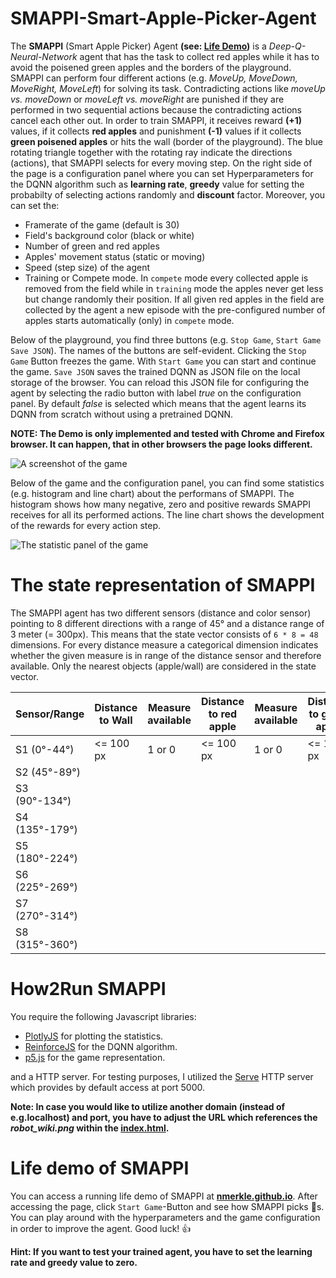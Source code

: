 # SMAPPI-Smart-Apple-Picker-Agent

The **SMAPPI** (Smart Apple Picker) Agent **(see: [Life Demo](https://nmerkle.github.io))** is a *Deep-Q-Neural-Network* agent that has the task to collect red apples while it has to avoid the poisened green apples and the borders of the playground. SMAPPI can perform four different actions (e.g. *MoveUp, MoveDown, MoveRight, MoveLeft*) for solving its task. Contradicting actions like *moveUp vs. moveDown* or *moveLeft vs. moveRight* are punished if they are performed in two sequential actions because the contradicting actions cancel each other out. In order to train SMAPPI, it receives reward **(+1)** values, if it collects **red apples** and punishment **(-1)** values if it collects **green poisened apples** or hits the wall (border of the playground). The blue rotating triangle together with the rotating ray indicate the directions (actions), that SMAPPI selects for every moving step. On the right side of the page is a configuration panel where you can set Hyperparameters for the DQNN algorithm such as **learning rate**, **greedy** value for setting the probabilty of selecting actions randomly and **discount** factor. Moreover, you can set the: 
* Framerate of the game (default is 30)
* Field's background color (black or white)
* Number of green and red apples
* Apples' movement status (static or moving)
* Speed (step size) of the agent
* Training or Compete mode. In ``compete`` mode every collected apple is removed from the field while in ``training`` mode the apples never get less but change randomly their position. If all given red apples in the field are collected by the agent a new episode with the pre-configured number of apples starts automatically (only) in ``compete`` mode.

Below of the playground, you find three buttons (e.g. ``Stop Game``, ``Start Game`` ``Save JSON``). The names of the buttons are self-evident. Clicking the ``Stop Game`` Button freezes the game. With ``Start Game`` you can start and continue the game. ``Save JSON`` saves the trained DQNN as JSON file on the local storage of the browser. You can reload this JSON file for configuring the agent by selecting the radio button with label *true*  on the configuration panel. By default *false* is selected which means that the agent learns its DQNN from scratch without using a pretrained DQNN.

**NOTE: The Demo is only implemented and tested with Chrome and Firefox browser. It can happen, that in other browsers the page looks different.**

![A screenshot of the game](https://github.com/nmerkle/SMAPPI-Smart-Apple-Picker-Agent/blob/master/screenshot1.png "Screenshot of the SMAPPI game.")

Below of the game and the configuration panel, you can find some statistics (e.g. histogram and line chart) about the performans of SMAPPI. The histogram shows how many negative, zero and positive rewards SMAPPI receives for all its performed actions. The line chart shows the development of the rewards for every action step. 

![The statistic panel of the game](https://github.com/nmerkle/SMAPPI-Smart-Apple-Picker-Agent/blob/master/screenshot2.png "Screenshot of the SMAPPI game.")

# The state representation of SMAPPI
The SMAPPI agent has two different sensors (distance and color sensor) pointing to 8 different directions with a range of 45° and a distance range of 3 meter (= 300px). This means that the state vector consists of ``6 * 8 = 48`` dimensions. For every distance measure a categorical dimension indicates whether the given measure is in range of the distance sensor and therefore available. Only the nearest objects (apple/wall) are considered in the state vector.

| Sensor/Range     | Distance to Wall | Measure available | Distance to red apple | Measure available | Distance to green apple | Measure available |
|------------------|------------------|-------------------|-----------------------|-------------------|-------------------------|-------------------|
| S1 (0°-44°)    | <= 100 px        | 1 or 0            | <= 100 px             | 1 or 0            | <= 100 px               | 1 or 0            |
| S2 (45°-89°)   |                  |                   |                       |                   |                         |                   |
| S3 (90°-134°)  |                  |                   |                       |                   |                         |                   |
| S4 (135°-179°) |                  |                   |                       |                   |                         |                   |
| S5 (180°-224°) |                  |                   |                       |                   |                         |                   |
| S6 (225°-269°) |                  |                   |                       |                   |                         |                   |
| S7 (270°-314°) |                  |                   |                       |                   |                         |                   |
| S8 (315°-360°) |                  |                   |                       |                   |                         |                   |

# How2Run SMAPPI
You require the following Javascript libraries:
* [PlotlyJS](https://github.com/plotly/plotly.js/) for plotting the statistics.
* [ReinforceJS](https://github.com/karpathy/reinforcejs) for the DQNN algorithm.
* [p5.js](https://github.com/processing/p5.js) for the game representation.

and a HTTP server. For testing purposes, I utilized the [Serve](https://github.com/zeit/serve) HTTP server which provides by default access at port 5000. 

**Note: In case you would like to utilize another domain (instead of e.g.localhost) and port, you have to adjust the URL which references the *robot_wiki.png* within the [index.html](https://github.com/nmerkle/nmerkle.github.io/blob/master/index.html).**

# Life demo of SMAPPI
You can access a running life demo of SMAPPI at **[nmerkle.github.io](https://nmerkle.github.io)**. After accessing the page, click ``Start Game``-Button and see how SMAPPI picks :apple:s. You can play around with the hyperparameters and the game configuration in order to improve the agent. Good luck! :+1:

**Hint: If you want to test your trained agent, you have to set the learning rate and greedy value to zero.**
